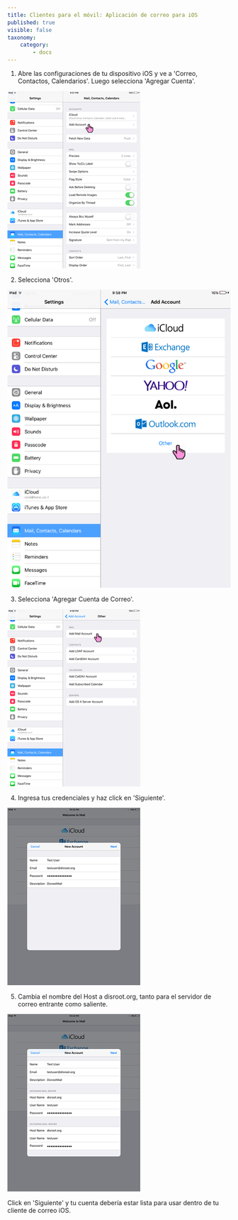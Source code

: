 ```yaml
---
title: Clientes para el móvil: Aplicación de correo para iOS
published: true
visible: false
taxonomy:
    category:
        - docs
---
```


1. Abre las configuraciones de tu dispositivo iOS y ve a 'Correo, Contactos, Calendarios'. Luego selecciona 'Agregar Cuenta'.

![](en/ios_mail1.PNG)

2. Selecciona 'Otros'.

![](en/ios_mail2.PNG)

3. Selecciona 'Agregar Cuenta de Correo'.

![](en/ios_mail3.PNG)

4. Ingresa tus credenciales y haz click en 'Siguiente'.

![](en/ios_mail4.PNG)

5. Cambia el nombre del Host a disroot.org, tanto para el servidor de correo entrante como saliente.

![](en/ios_mail5.PNG)

Click en 'Siguiente' y tu cuenta debería estar lista para usar dentro de tu cliente de correo iOS.
